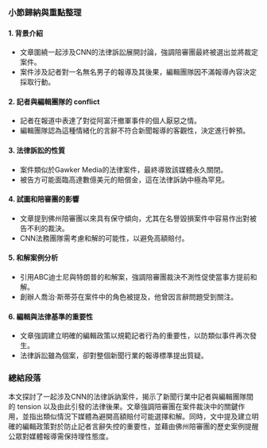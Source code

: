 ### 小節歸納與重點整理

#### 1. 背景介紹
- 文章圍繞一起涉及CNN的法律訴訟展開討論，強調陪審團最終被選出並將裁定案件。
- 案件涉及記者對一名無名男子的報導及其後果，編輯團隊因不滿報導內容決定採取行動。

#### 2. 記者與編輯團隊的 conflict
- 記者在報道中表達了對從阿富汗撤軍事件的個人厭惡之情。
- 編輯團隊認為這種情緒化的言辭不符合新聞報導的客觀性，決定進行幹預。

#### 3. 法律訴訟的性質
- 案件類似於Gawker Media的法律案件，最終導致該媒體永久關閉。
- 被告方可能面臨高達數億美元的賠償金，這在法律訴訥中極為罕見。

#### 4. 試圖和陪審團的影響
- 文章提到佛州陪審團以來具有保守傾向，尤其在名譽毀損案件中容易作出對被告不利的裁決。
- CNN法務團隊需考慮和解的可能性，以避免高額賠付。

#### 5. 和解案例分析
- 引用ABC迪士尼與特朗普的和解案，強調陪審團裁決不測性促使當事方提前和解。
- 創辦人喬治·斯蒂芬在案件中的角色被提及，他曾因言辭問題受到關注。

#### 6. 編輯與法律基準的重要性
- 文章強調建立明確的編輯政策以規範記者行為的重要性，以防類似事件再次發生。
- 法律訴訟雖為個案，卻對整個新聞行業的報導標準提出質疑。

### 總結段落
本文探討了一起涉及CNN的法律訴訥案件，揭示了新聞行業中記者與編輯團隊間的 tension 以及由此引發的法律後果。文章強調陪審團在案件裁決中的關鍵作用，並指出類似情況下媒體為避開高額賠付可能選擇和解。同時，文中提及建立明確的編輯政策對於防止記者言辭失控的重要性，並藉由佛州陪審團的歷史案例提醒公眾對媒體報導需保持理性態度。